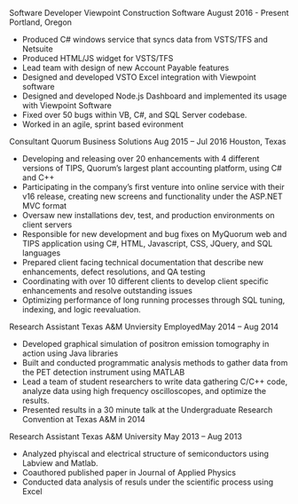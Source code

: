 Software Developer
Viewpoint Construction Software
August 2016 - Present
Portland, Oregon
* Produced C# windows service that syncs data from VSTS/TFS and Netsuite
* Produced HTML/JS widget for VSTS/TFS
* Lead team with design of new Account Payable features
* Designed and developed VSTO Excel integration with Viewpoint software
* Designed and developed Node.js Dashboard and implemented its usage with Viewpoint Software
* Fixed over 50 bugs within VB, C#, and SQL Server codebase.
* Worked in an agile, sprint based evironment

Consultant
Quorum Business Solutions
Aug 2015 – Jul 2016
Houston, Texas

* Developing and releasing over 20 enhancements with 4 different versions of TIPS, Quorum’s largest plant accounting platform, using C# and C++
* Participating in the company’s first venture into online service with their v16 release, creating new screens and functionality under the ASP.NET MVC format
* Oversaw new installations dev, test, and production environments on client servers
* Responsible for new development and bug fixes on MyQuorum web and TIPS application using C#, HTML, Javascript, CSS, JQuery, and SQL languages 
* Prepared client facing technical documentation that describe new enhancements, defect resolutions, and QA testing
* Coordinating with over 10 different clients to develop client specific enhancements and resolve outstanding issues
* Optimizing performance of long running processes through SQL tuning, indexing, and logic reevaluation.


Research Assistant
Texas A&M Unviersity
EmployedMay 2014 – Aug 2014

* Developed graphical simulation of positron emission tomography in action using Java libraries
* Built and conducted programmatic analysis methods to gather data from the PET detection instrument using MATLAB
* Lead a team of student researchers to write data gathering C/C++ code, analyze data using high frequency oscilloscopes, and optimize the results.
* Presented results in a 30 minute talk at the Undergraduate Research Convention at Texas A&M in 2014

Research Assistant
Texas A&M University
May 2013 – Aug 2013

* Analyzed phyiscal and electrical structure of semiconductors using Labview and Matlab. 
* Coauthored published paper in Journal of Applied Physics
* Conducted data analysis of resuls under the scientific process using Excel